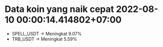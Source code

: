 # Data koin yang naik cepat 2022-08-10 00:00:14.414802+07:00

* SPELL_USDT -> Meningkat 9.07%
* TRB_USDT -> Meningkat 5.59%
